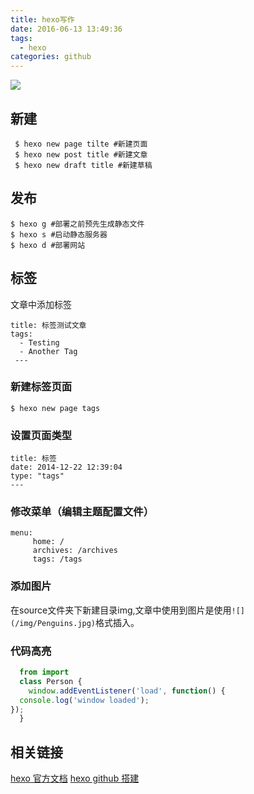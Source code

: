 ```yaml
---
title: hexo写作
date: 2016-06-13 13:49:36
tags:
  - hexo
categories: github
---
```

![](/img/Penguins.jpg)
 ## 新建
 ```
  $ hexo new page tilte #新建页面
  $ hexo new post title #新建文章
  $ hexo new draft title #新建草稿
 ```
 ## 发布
 ```
 $ hexo g #部署之前预先生成静态文件 
 $ hexo s #启动静态服务器
 $ hexo d #部署网站
 ```
 ## 标签
 文章中添加标签
 <!--more-->
 ```
 title: 标签测试文章
 tags:
   - Testing
   - Another Tag
  ---
 ```
 ### 新建标签页面
 ```
 $ hexo new page tags
 ```
 ### 设置页面类型
 ```
 title: 标签
 date: 2014-12-22 12:39:04
 type: "tags"
 ---
 ```
 ### 修改菜单（编辑主题配置文件）
```
menu:
     home: /
     archives: /archives
     tags: /tags
```
 ### 添加图片
 在source文件夹下新建目录img,文章中使用到图片是使用`![](/img/Penguins.jpg)`格式插入。
 ### 代码高亮
```js
  from import 
  class Person {
    window.addEventListener('load', function() {
  console.log('window loaded');
});
  }
```
 ## 相关链接
 [hexo 官方文档](https://hexo.io/zh-cn/docs/commands.html)
 [hexo github 搭建](http://kiya.space/2015/11/10/use-Github-Pages-Hexo-duoshuo-to-set-up-a-blog-basic-steps/)
 



